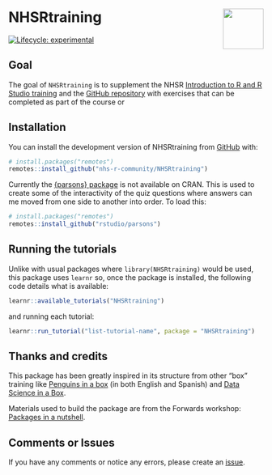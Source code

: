 
<!-- README.md is generated from README.Rmd. Please edit that file -->

# NHSRtraining <a alt="NHS-R Community's logo" href='https://nhsrcommunity.com/'><img src='https://nhs-r-community.github.io/assets/logo/nhsr-logo.png' align="right" height="80" /></a>

<!-- badges: start -->

[![Lifecycle:
experimental](https://img.shields.io/badge/lifecycle-experimental-orange.svg)](https://lifecycle.r-lib.org/articles/stages.html#experimental)
<!-- badges: end -->

## Goal

The goal of `NHSRtraining` is to supplement the NHSR [Introduction to R
and R Studio training](https://nhs-r-community.github.io/intro_r/) and
the [GitHub repository](https://github.com/nhs-r-community/intro_r) with
exercises that can be completed as part of the course or

## Installation

You can install the development version of NHSRtraining from
[GitHub](https://github.com/) with:

``` r
# install.packages("remotes")
remotes::install_github("nhs-r-community/NHSRtraining")
```

Currently the [{parsons} package](https://github.com/rstudio/parsons) is
not available on CRAN. This is used to create some of the interactivity
of the quiz questions where answers can me moved from one side to
another into order. To load this:

``` r
# install.packages("remotes")
remotes::install_github("rstudio/parsons")
```

## Running the tutorials

Unlike with usual packages where `library(NHSRtraining)` would be used,
this package uses `learnr` so, once the package is installed, the
following code details what is available:

``` r
learnr::available_tutorials("NHSRtraining")
```

and running each tutorial:

``` r
learnr::run_tutorial("list-tutorial-name", package = "NHSRtraining")
```

## Thanks and credits

This package has been greatly inspired in its structure from other “box”
training like [Penguins in a
box](https://github.com/demar01/penguinsbox) (in both English and
Spanish) and [Data Science in a Box](https://datasciencebox.org/).

Materials used to build the package are from the Forwards workshop:
[Packages in a
nutshell](https://github.com/forwards/workshops/tree/dc5b9fba5cdfbebc737a0a393b374a18378be122).

## Comments or Issues

If you have any comments or notice any errors, please create an
[issue](https://github.com/nhs-r-community/NHSRtraining/issues).
